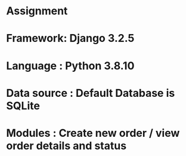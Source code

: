 # Assignment

# Framework: Django 3.2.5
# Language : Python 3.8.10

# Data source : Default Database is SQLite

# Modules : Create new order / view order details and status
